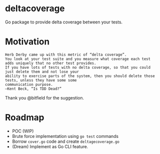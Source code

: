 # deltacoverage
Go package to provide delta coverage between your tests.

# Motivation

```text
Herb Derby came up with this metric of “delta coverage”. 
You look at your test suite and you measure what coverage each test adds uniquely that no other test provides.
If you have lots of tests with no delta coverage, so that you could just delete them and not lose your 
ability to exercise parts of the system, then you should delete those tests, unless they have some some 
communication purpose.
—Kent Beck, “Is TDD Dead?”
```
Thank you @bitfield for the suggestion.

# Roadmap

- POC (WIP)
- Brute force implementation using `go test` commands
- Borrow `cover.go` code and create `deltagecoverage.go`
- (Dream) Implement as Go CLI feature.
